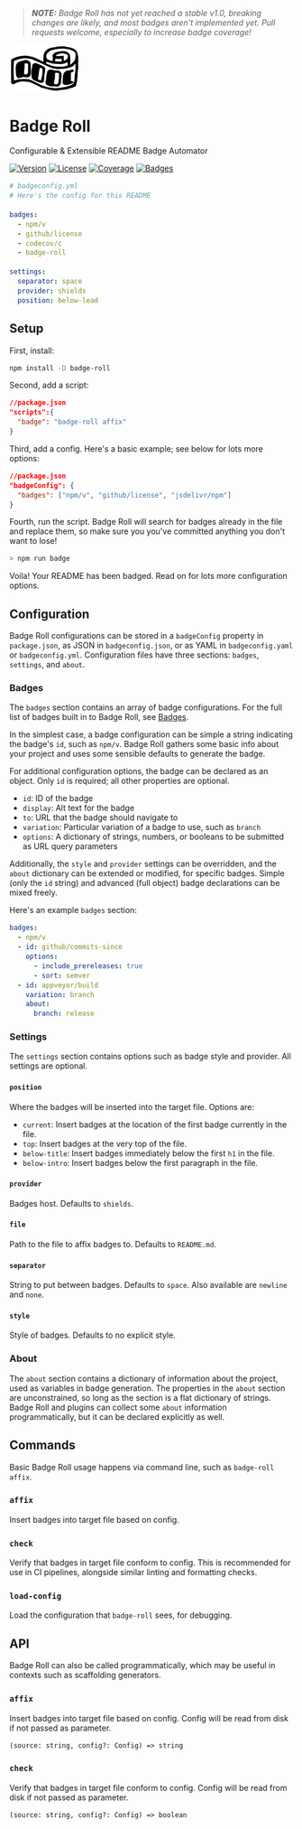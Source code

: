 > **_NOTE:_** _Badge Roll has not yet reached a stable v1.0, breaking changes are likely, and most badges aren't implemented yet. Pull requests welcome, especially to increase badge coverage!_

<img width="125" src="img/logo.svg" alt="Badge Roll logo" />

# Badge Roll

Configurable & Extensible README Badge Automator

[![Version](https://img.shields.io/npm/v/badge-roll)](https://www.npmjs.com/package/badge-roll "Version") [![License](https://img.shields.io/github/license/agorischek/badge-roll)](https://github.com/agorischek/badge-roll "License") [![Coverage](https://img.shields.io/codecov/c/github/agorischek/badge-roll)](https://codecov.io/gh/agorischek/badge-roll "Coverage") [![Badges](https://img.shields.io/badge/badges-rolled-white)](https://github.com/agorischek/badge-roll "Badges")

```yml
# badgeconfig.yml
# Here's the config for this README

badges:
  - npm/v
  - github/license
  - codecov/c
  - badge-roll

settings:
  separator: space
  provider: shields
  position: below-lead
```

## Setup

First, install:

```sh
npm install -D badge-roll
```

Second, add a script:

```json
//package.json
"scripts":{
  "badge": "badge-roll affix"
}
```

Third, add a config. Here's a basic example; see below for lots more options:

```json
//package.json
"badgeConfig": {
  "badges": ["npm/v", "github/license", "jsdelivr/npm"]
}
```

Fourth, run the script. Badge Roll will search for badges already in the file and replace them, so make sure you you've committed anything you don't want to lose!

```sh
> npm run badge
```

Voila! Your README has been badged. Read on for lots more configuration options.

## Configuration

Badge Roll configurations can be stored in a `badgeConfig` property in `package.json`, as JSON in `badgeconfig.json`, or as YAML in `badgeconfig.yaml` or `badgeconfig.yml`. Configuration files have three sections: `badges`, `settings`, and `about`.

### Badges

The `badges` section contains an array of badge configurations. For the full list of badges built in to Badge Roll, see [Badges](badges.md).

In the simplest case, a badge configuration can be simple a string indicating the badge's `id`, such as `npm/v`. Badge Roll gathers some basic info about your project and uses some sensible defaults to generate the badge.

For additional configuration options, the badge can be declared as an object. Only `id` is required; all other properties are optional.

- `id`: ID of the badge
- `display`: Alt text for the badge
- `to`: URL that the badge should navigate to
- `variation`: Particular variation of a badge to use, such as `branch`
- `options`: A dictionary of strings, numbers, or booleans to be submitted as URL query parameters

Additionally, the `style` and `provider` settings can be overridden, and the `about` dictionary can be extended or modified, for specific badges. Simple (only the `id` string) and advanced (full object) badge declarations can be mixed freely.

Here's an example `badges` section:

```yml
badges:
  - npm/v
  - id: github/commits-since
    options:
      - include_prereleases: true
      - sort: semver
  - id: appveyor/build
    variation: branch
    about:
      branch: release
```

### Settings

The `settings` section contains options such as badge style and provider. All settings are optional.

#### `position`

Where the badges will be inserted into the target file. Options are:

- `current`: Insert badges at the location of the first badge currently in the file.
- `top`: Insert badges at the very top of the file.
- `below-title`: Insert badges immediately below the first `h1` in the file.
- `below-intro`: Insert badges below the first paragraph in the file.

#### `provider`

Badges host. Defaults to `shields`.

#### `file`

Path to the file to affix badges to. Defaults to `README.md`.

#### `separator`

String to put between badges. Defaults to `space`. Also available are `newline` and `none`.

#### `style`

Style of badges. Defaults to no explicit style.

### About

The `about` section contains a dictionary of information about the project, used as variables in badge generation. The properties in the `about` section are unconstrained, so long as the section is a flat dictionary of strings. Badge Roll and plugins can collect some `about` information programmatically, but it can be declared explicitly as well.

## Commands

Basic Badge Roll usage happens via command line, such as `badge-roll affix`.

### `affix`

Insert badges into target file based on config.

### `check`

Verify that badges in target file conform to config. This is recommended for use in CI pipelines, alongside similar linting and formatting checks.

### `load-config`

Load the configuration that `badge-roll` sees, for debugging.

## API

Badge Roll can also be called programmatically, which may be useful in contexts such as scaffolding generators.

### `affix`

Insert badges into target file based on config. Config will be read from disk if not passed as parameter.

```
(source: string, config?: Config) => string
```

### `check`

Verify that badges in target file conform to config. Config will be read from disk if not passed as parameter.

```
(source: string, config?: Config) => boolean
```
